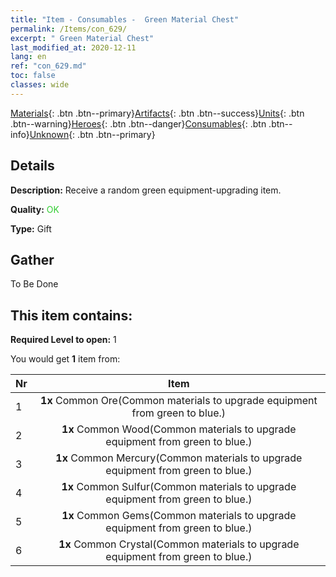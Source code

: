 ```yaml
---
title: "Item - Consumables -  Green Material Chest"
permalink: /Items/con_629/
excerpt: " Green Material Chest"
last_modified_at: 2020-12-11
lang: en
ref: "con_629.md"
toc: false
classes: wide
---
```

 [Materials](/Items/){: .btn .btn--primary}[Artifacts](/Items/Artifacts/){: .btn .btn--success}[Units](/Items/Units/){: .btn .btn--warning}[Heroes](/Items/Heroes/){: .btn .btn--danger}[Consumables](/Items/Consumables/){: .btn .btn--info}[Unknown](/Items/Unknown/){: .btn .btn--primary}

## Details
 **Description:** Receive a random green equipment-upgrading item.

 **Quality:** <span style="color: #32CD32">OK</span>

 **Type:** Gift

## Gather

  To Be Done

## This item contains:

 **Required Level to open:** 1

 You would get **1** item  from:

  | Nr |      Item    |
  |:---|:------------:|
  | 1 |  **1x** Common Ore(Common materials to upgrade equipment from green to blue.) | 
  | 2 |  **1x** Common Wood(Common materials to upgrade equipment from green to blue.) | 
  | 3 |  **1x** Common Mercury(Common materials to upgrade equipment from green to blue.) | 
  | 4 |  **1x** Common Sulfur(Common materials to upgrade equipment from green to blue.) | 
  | 5 |  **1x** Common Gems(Common materials to upgrade equipment from green to blue.) | 
  | 6 |  **1x** Common Crystal(Common materials to upgrade equipment from green to blue.) | 
